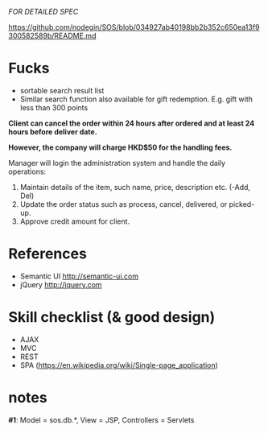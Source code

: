 *FOR DETAILED SPEC*

https://github.com/nodegin/SOS/blob/034927ab40198bb2b352c650ea13f9300582589b/README.md

# Fucks

- sortable search result list
- Similar search function also available for gift redemption. E.g. gift with less than 300 points

**Client can cancel the order within 24 hours after ordered and at least 24 hours before deliver date.**

**However, the company will charge HKD$50 for the handling fees.**

Manager will login the administration system and handle the daily operations:

1. Maintain details of the item, such name, price, description etc. (-Add, Del)
2. Update the order status such as process, cancel, delivered, or picked-up.
4. Approve credit amount for client.

# References

- Semantic UI  http://semantic-ui.com
- jQuery  http://jquery.com

# Skill checklist (& good design)

- AJAX
- MVC
- REST
- SPA (https://en.wikipedia.org/wiki/Single-page_application)

# notes

**#1**: Model = sos.db.*, View = JSP, Controllers = Servlets
